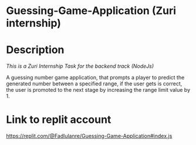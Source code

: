 # Guessing-Game-Application (Zuri internship)

# Description

*This is a Zuri Internship Task for the backend track (NodeJs)*

A guessing number game application, that prompts a player to predict the generated number between a specified range, if the user gets is correct, the user is promoted to the next stage by increasing the range limit value by 1.

# Link to replit account

https://replit.com/@Fadlulanre/Guessing-Game-Application#index.js
